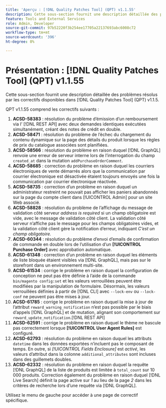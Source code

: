 ```yaml
---
title: 'Aperçu : [!DNL Quality Patches Tool] (QPT) v1.1.55'
description: Cette sous-section fournit une description détaillée des problèmes résolus par les correctifs disponibles dans [!DNL Quality Patches Tool] (QPT) v1.1.55.
feature: Tools and External Services
role: Admin, Developer
source-git-commit: 97b52220f3b254ee17705a22137693abc6008c72
workflow-type: tm+mt
source-wordcount: '396'
ht-degree: 0%

---
```


# Présentation : [!DNL Quality Patches Tool] (QPT) v1.1.55

Cette sous-section fournit une description détaillée des problèmes résolus par les correctifs disponibles dans [!DNL Quality Patches Tool] (QPT) v1.1.5.

QPT v1.1.55 comprend les correctifs suivants :

1. **ACSD-58383** : résolution du problème d’émission d’un remboursement via l’ [!DNL REST API] avec deux demandes identiques exécutées simultanément, créant des notes de crédit en double.
1. **ACSD-58471** : résolution du problème de l’échec du chargement du contenu dynamique sur la page des détails du produit lorsque les règles de prix du catalogue associées sont planifiées.
1. **ACSD-58566** : résolution du problème en raison duquel [!DNL GraphQL] renvoie une erreur de serveur interne lors de l’interrogation du champ `created_at` dans la mutation `addPurchaseOrderComment`.
1. **ACSD-58685** : correction du problème en raison duquel les courriers électroniques de vente démarrés alors que la communication par courrier électronique est désactivée étaient toujours envoyés une fois la communication par courrier électronique réactivée.
1. **ACSD-58735** : correction d’un problème en raison duquel un administrateur restreint ne pouvait pas afficher les paniers abandonnés sur la page du compte client dans [!UICONTROL Admin] pour un site Web associé.
1. **ACSD-58828** : résolution du problème de l’affichage du message de validation côté serveur *address is required* si un champ obligatoire est vide, avec le message de validation côté client. La validation côté serveur n’affiche pas le message pour les champs obligatoires vides, et la validation côté client gère la notification d’erreur, indiquant *C’est un champ obligatoire.*
1. **ACSD-60344** : résolution du problème d’envoi d’emails de confirmation de commande en double lors de l’utilisation d’un **[!UICONTROL Purchase Order]** avec approbation automatique.
1. **ACSD-61348** : correction d’un problème en raison duquel les éléments de liste bloquée étaient visibles via [!DNL GraphQL], mais pas sur le storefront dans un environnement multi-site.
1. **ACSD-61534** : corrige le problème en raison duquel la configuration de conception ne peut pas être définie à l’aide de la commande `bin/magento config:set` et les valeurs verrouillées peuvent être modifiées par la manipulation de formulaire. Désormais, les valeurs verrouillées définies à partir de [!DNL CLI] avec `--lock-env` ou `--lock-conf` ne peuvent pas être mises à jour.
1. **ACSD-61785** : corrige le problème en raison duquel la mise à jour de l’attribut `reward_warning_notification` n’est pas possible par le biais d’appels [!DNL GraphQL] et de mutation, alignant son comportement sur `reward_update_notification`.[!DNL REST API]
1. **ACSD-62591** : corrige le problème en raison duquel le thème ne bascule pas correctement lorsque **[!UICONTROL User Agent Rules]** est configuré.
1. **ACSD-62793** : résolution du problème en raison duquel les attributs `datetime` dans les données exportées n’incluent pas le composant de temps. En outre, si *[!UICONTROL Fields Enclosure]* est *activé*, les valeurs d’attribut dans la colonne `additional_attributes` sont incluses dans des guillemets doubles.
1. **ACSD-62332** : résolution du problème en raison duquel la requête [!DNL GraphQL] de la liste de produits est limitée à `total_count` sur 10 000 produits. Correction également du problème en raison duquel [!DNL Live Search] définit la page active sur *1* au lieu de la page *2* dans les critères de recherche lors d’une requête via [!DNL GraphQL].

Utilisez le menu de gauche pour accéder à une page de correctif spécifique.
